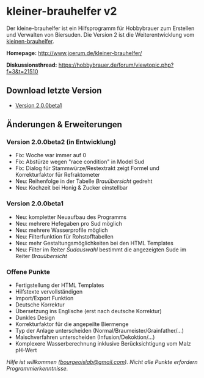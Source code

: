 # kleiner-brauhelfer v2
Der kleine-brauhelfer ist ein Hilfsprogramm für Hobbybrauer zum Erstellen und Verwalten von Biersuden. Die Version 2 ist die Weiterentwicklung vom [kleinen-brauhelfer](http://github.com/Gremmel/kleiner-brauhelfer).

**Homepage:**
http://www.joerum.de/kleiner-brauhelfer/

**Diskussionsthread:**
https://hobbybrauer.de/forum/viewtopic.php?f=3&t=21510

## Download letzte Version
- [Version 2.0.0beta1](https://github.com/kleiner-brauhelfer/kleiner-brauhelfer-2/releases/tag/v2.0.0beta1)

## Änderungen & Erweiterungen

### Version 2.0.0beta2 (in Entwicklung)
- Fix: Woche war immer auf 0
- Fix: Abstürze wegen "race condition" in Model Sud
- Fix: Dialog für Stammwürze/Restextrakt zeigt Formel und Korrekturfaktor für Refraktometer
- Neu: Reihenfolge in der Tabelle *Brauübersicht* gedreht
- Neu: Kochzeit bei Honig & Zucker einstellbar

### Version 2.0.0beta1
- Neu: kompletter Neuaufbau des Programms
- Neu: mehrere Hefegaben pro Sud möglich
- Neu: mehrere Wasserprofile möglich
- Neu: Filterfunktion für Rohstofftabellen 
- Neu: mehr Gestaltungsmöglichkeiten bei den HTML Templates
- Neu: Filter im Reiter *Sudauswahl* bestimmt die angezeigten Sude im Reiter *Brauübersicht*

### Offene Punkte
- Fertigstellung der HTML Templates
- Hilfstexte vervollständigen
- Import/Export Funktion
- Deutsche Korrektur
- Übersetzung ins Englische (erst nach deutsche Korrektur)
- Dunkles Design
- Korrekturfaktor für die angepeilte Biermenge
- Typ der Anlage unterscheiden (Normal/Braumeister/Grainfather/...)
- Maischverfahren unterscheiden (Infusion/Dekoktion/...)
- Komplexere Wasserberechnung inklusive Berücksichtigung vom Malz pH-Wert

*Hilfe ist willkommen (bourgeoislab@gmail.com). Nicht alle Punkte erfordern Programmierkenntnisse.*
